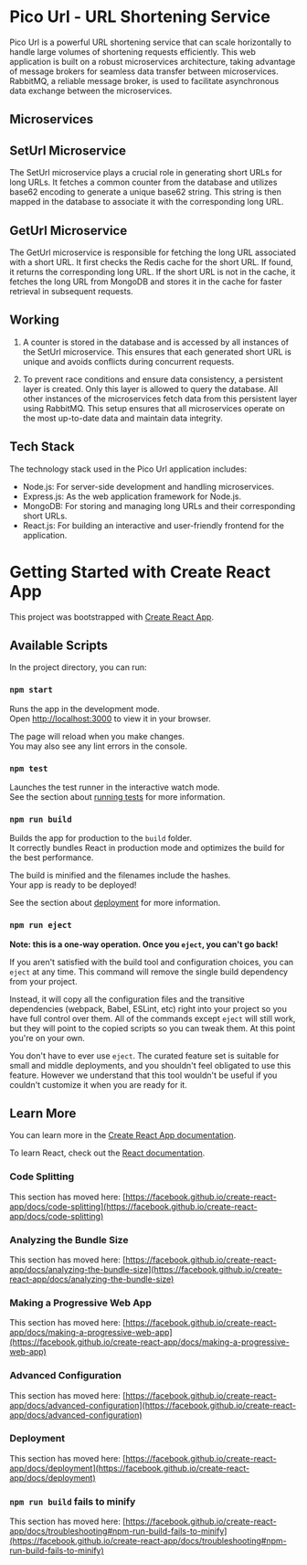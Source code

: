 # Pico Url - URL Shortening Service

Pico Url is a powerful URL shortening service that can scale horizontally to handle large volumes of shortening requests efficiently. This web application is built on a robust microservices architecture, taking advantage of message brokers for seamless data transfer between microservices. RabbitMQ, a reliable message broker, is used to facilitate asynchronous data exchange between the microservices.

## <b> Microservices</b>

## <b>SetUrl Microservice</b>

The SetUrl microservice plays a crucial role in generating short URLs for long URLs. It fetches a common counter from the database and utilizes base62 encoding to generate a unique base62 string. This string is then mapped in the database to associate it with the corresponding long URL.

## <b>GetUrl Microservice</b>

The GetUrl microservice is responsible for fetching the long URL associated with a short URL. It first checks the Redis cache for the short URL. If found, it returns the corresponding long URL. If the short URL is not in the cache, it fetches the long URL from MongoDB and stores it in the cache for faster retrieval in subsequent requests.

## <b>Working</b>

1.  A counter is stored in the database and is accessed by all instances of the SetUrl microservice. This ensures that each generated short URL is unique and avoids conflicts during concurrent requests.

2.  To prevent race conditions and ensure data consistency, a persistent layer is created. Only this layer is allowed to query the database. All other instances of the microservices fetch data from this persistent layer using RabbitMQ. This setup ensures that all microservices operate on the most up-to-date data and maintain data integrity.

## <b>Tech Stack</b>

The technology stack used in the Pico Url application includes:

- Node.js: For server-side development and handling microservices.
- Express.js: As the web application framework for Node.js.
- MongoDB: For storing and managing long URLs and their corresponding short URLs.
- React.js: For building an interactive and user-friendly frontend for the application.

# Getting Started with Create React App

This project was bootstrapped with [Create React App](https://github.com/facebook/create-react-app).

## Available Scripts

In the project directory, you can run:

### `npm start`

Runs the app in the development mode.\
Open [http://localhost:3000](http://localhost:3000) to view it in your browser.

The page will reload when you make changes.\
You may also see any lint errors in the console.

### `npm test`

Launches the test runner in the interactive watch mode.\
See the section about [running tests](https://facebook.github.io/create-react-app/docs/running-tests) for more information.

### `npm run build`

Builds the app for production to the `build` folder.\
It correctly bundles React in production mode and optimizes the build for the best performance.

The build is minified and the filenames include the hashes.\
Your app is ready to be deployed!

See the section about [deployment](https://facebook.github.io/create-react-app/docs/deployment) for more information.

### `npm run eject`

**Note: this is a one-way operation. Once you `eject`, you can't go back!**

If you aren't satisfied with the build tool and configuration choices, you can `eject` at any time. This command will remove the single build dependency from your project.

Instead, it will copy all the configuration files and the transitive dependencies (webpack, Babel, ESLint, etc) right into your project so you have full control over them. All of the commands except `eject` will still work, but they will point to the copied scripts so you can tweak them. At this point you're on your own.

You don't have to ever use `eject`. The curated feature set is suitable for small and middle deployments, and you shouldn't feel obligated to use this feature. However we understand that this tool wouldn't be useful if you couldn't customize it when you are ready for it.

## Learn More

You can learn more in the [Create React App documentation](https://facebook.github.io/create-react-app/docs/getting-started).

To learn React, check out the [React documentation](https://reactjs.org/).

### Code Splitting

This section has moved here: [https://facebook.github.io/create-react-app/docs/code-splitting](https://facebook.github.io/create-react-app/docs/code-splitting)

### Analyzing the Bundle Size

This section has moved here: [https://facebook.github.io/create-react-app/docs/analyzing-the-bundle-size](https://facebook.github.io/create-react-app/docs/analyzing-the-bundle-size)

### Making a Progressive Web App

This section has moved here: [https://facebook.github.io/create-react-app/docs/making-a-progressive-web-app](https://facebook.github.io/create-react-app/docs/making-a-progressive-web-app)

### Advanced Configuration

This section has moved here: [https://facebook.github.io/create-react-app/docs/advanced-configuration](https://facebook.github.io/create-react-app/docs/advanced-configuration)

### Deployment

This section has moved here: [https://facebook.github.io/create-react-app/docs/deployment](https://facebook.github.io/create-react-app/docs/deployment)

### `npm run build` fails to minify

This section has moved here: [https://facebook.github.io/create-react-app/docs/troubleshooting#npm-run-build-fails-to-minify](https://facebook.github.io/create-react-app/docs/troubleshooting#npm-run-build-fails-to-minify)
